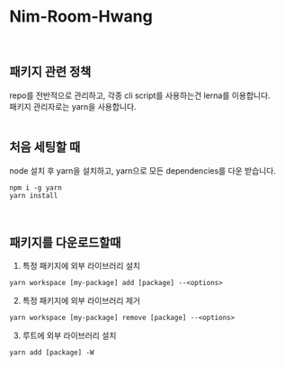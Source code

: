 # Nim-Room-Hwang
<br>

## 패키지 관련 정책
repo를 전반적으로 관리하고, 각종 cli script를 사용하는건 lerna를 이용합니다. \
패키지 관리자로는 yarn을 사용합니다.
<br><br>

## 처음 세팅할 때
node 설치 후 yarn을 설치하고, yarn으로 모든 dependencies를 다운 받습니다.
```
npm i -g yarn
yarn install
```
<br>

## 패키지를 다운로드할때
1. 특정 패키지에 외부 라이브러리 설치
```
yarn workspace [my-package] add [package] --<options>
```
2. 특정 패키지에 외부 라이브러리 제거
```
yarn workspace [my-package] remove [package] --<options>
```
3. 루트에 외부 라이브러리 설치
```
yarn add [package] -W
```
